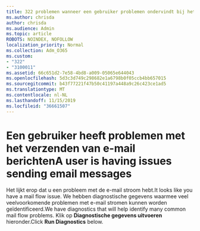 ```yaml
---
title: 322 problemen wanneer een gebruiker problemen ondervindt bij het verzenden
ms.author: chrisda
author: chrisda
ms.audience: Admin
ms.topic: article
ROBOTS: NOINDEX, NOFOLLOW
localization_priority: Normal
ms.collection: Adm_O365
ms.custom:
- "322"
- "3100011"
ms.assetid: 66c651d2-7e58-4bd8-a009-05065e644043
ms.openlocfilehash: 5d3c3d749c298682e1a6798b0f05ccb4bb657015
ms.sourcegitcommit: b43f77221f47b50c41197a448a9c26c423ce1ad5
ms.translationtype: MT
ms.contentlocale: nl-NL
ms.lasthandoff: 11/15/2019
ms.locfileid: "36661507"
---
```

# <a name="a-user-is-having-issues-sending-email-messages"></a><span data-ttu-id="94486-102">Een gebruiker heeft problemen met het verzenden van e-mail berichten</span><span class="sxs-lookup"><span data-stu-id="94486-102">A user is having issues sending email messages</span></span>

<span data-ttu-id="94486-103">Het lijkt erop dat u een probleem met de e-mail stroom hebt.</span><span class="sxs-lookup"><span data-stu-id="94486-103">It looks like you have a mail flow issue.</span></span> <span data-ttu-id="94486-104">We hebben diagnostische gegevens waarmee veel veelvoorkomende problemen met e-mail stromen kunnen worden geïdentificeerd.</span><span class="sxs-lookup"><span data-stu-id="94486-104">We have diagnostics that will help identify many common mail flow problems.</span></span> <span data-ttu-id="94486-105">Klik op **Diagnostische gegevens uitvoeren** hieronder.</span><span class="sxs-lookup"><span data-stu-id="94486-105">Click **Run Diagnostics** below.</span></span>
